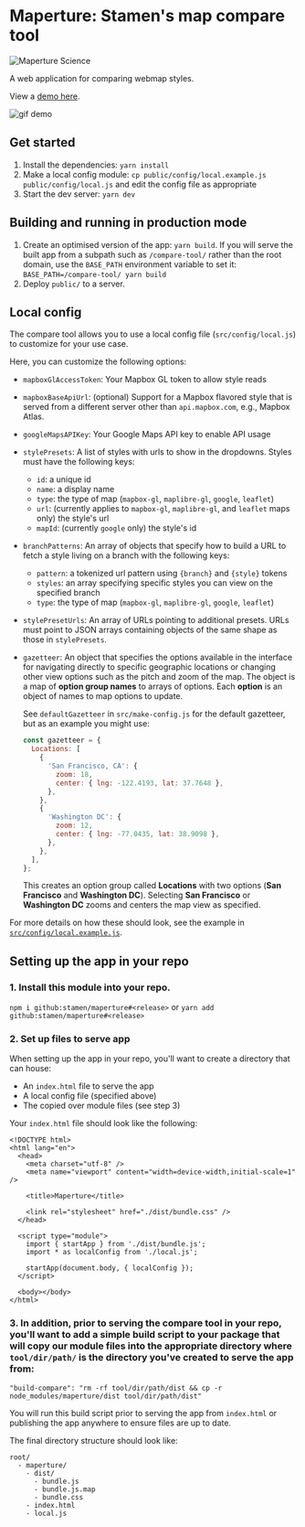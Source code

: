 # Maperture: Stamen's map compare tool

![Maperture Science](silly_maperture_logo.png?raw=true)

A web application for comparing webmap styles.

View a [demo here](https://stamen.github.io/maperture/).

![gif demo](Maperture_demo.gif?raw=true)

## Get started

1. Install the dependencies: `yarn install`
2. Make a local config module: `cp public/config/local.example.js public/config/local.js` and edit the config file as appropriate
3. Start the dev server: `yarn dev`

## Building and running in production mode

1. Create an optimised version of the app: `yarn build`. If you will serve the built app from a subpath such as `/compare-tool/` rather than the root domain, use the `BASE_PATH` environment variable to set it: `BASE_PATH=/compare-tool/ yarn build`
2. Deploy `public/` to a server.

## Local config

The compare tool allows you to use a local config file (`src/config/local.js`) to customize for your use case.

Here, you can customize the following options:

- `mapboxGlAccessToken`: Your Mapbox GL token to allow style reads
- `mapboxBaseApiUrl`: (optional) Support for a Mapbox flavored style that is served from a different server other than `api.mapbox.com`, e.g., Mapbox Atlas.
- `googleMapsAPIKey`: Your Google Maps API key to enable API usage
- `stylePresets`: A list of styles with urls to show in the dropdowns. Styles must have the following keys:
  - `id`: a unique id
  - `name`: a display name
  - `type`: the type of map (`mapbox-gl`, `maplibre-gl`, `google`, `leaflet`)
  - `url`: (currently applies to `mapbox-gl`, `maplibre-gl`, and `leaflet` maps only) the style's url
  - `mapId`: (currently `google` only) the style's id
- `branchPatterns`: An array of objects that specify how to build a URL to fetch a style living on a branch with the following keys:
  - `pattern`: a tokenized url pattern using `{branch}` and `{style}` tokens
  - `styles`: an array specifying specific styles you can view on the specified branch
  - `type`: the type of map (`mapbox-gl`, `maplibre-gl`, `google`, `leaflet`)
- `stylePresetUrls`: An array of URLs pointing to additional presets. URLs must point to JSON arrays containing objects of the same shape as those in `stylePresets`.
- `gazetteer`: An object that specifies the options available in the interface for navigating directly to specific geographic locations or changing other view options such as the pitch and zoom of the map. The object is a map of **option group names** to arrays of options. Each **option** is an object of names to map options to update.

  See `defaultGazetteer` in `src/make-config.js` for the default gazetteer, but as an example you might use:

  ```js
  const gazetteer = {
    Locations: [
      {
        'San Francisco, CA': {
          zoom: 18,
          center: { lng: -122.4193, lat: 37.7648 },
        },
      },
      {
        'Washington DC': {
          zoom: 12,
          center: { lng: -77.0435, lat: 38.9098 },
        },
      },
    ],
  };
  ```

  This creates an option group called **Locations** with two options (**San Francisco** and **Washington DC**). Selecting **San Francisco** or **Washington DC** zooms and centers the map view as specified.

For more details on how these should look, see the example in [`src/config/local.example.js`](./src/config/local.example.js).

## Setting up the app in your repo

### 1. Install this module into your repo.

`npm i github:stamen/maperture#<release>` or `yarn add github:stamen/maperture#<release>`

### 2. Set up files to serve app

When setting up the app in your repo, you'll want to create a directory that can house:

- An `index.html` file to serve the app
- A local config file (specified above)
- The copied over module files (see step 3)

Your `index.html` file should look like the following:

```
<!DOCTYPE html>
<html lang="en">
  <head>
    <meta charset="utf-8" />
    <meta name="viewport" content="width=device-width,initial-scale=1" />

    <title>Maperture</title>

    <link rel="stylesheet" href="./dist/bundle.css" />
  </head>

  <script type="module">
    import { startApp } from './dist/bundle.js';
    import * as localConfig from './local.js';

    startApp(document.body, { localConfig });
  </script>

  <body></body>
</html>
```

### 3. In addition, prior to serving the compare tool in your repo, you'll want to add a simple build script to your package that will copy our module files into the appropriate directory where `tool/dir/path/` is the directory you've created to serve the app from:

`"build-compare": "rm -rf tool/dir/path/dist && cp -r node_modules/maperture/dist tool/dir/path/dist"`

You will run this build script prior to serving the app from `index.html` or publishing the app anywhere to ensure files are up to date.

The final directory structure should look like:

```
root/
  - maperture/
    - dist/
      - bundle.js
      - bundle.js.map
      - bundle.css
    - index.html
    - local.js
```
